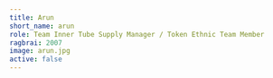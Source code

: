 ```yaml
---
title: Arun
short_name: arun
role: Team Inner Tube Supply Manager / Token Ethnic Team Member
ragbrai: 2007
image: arun.jpg
active: false
---
```


